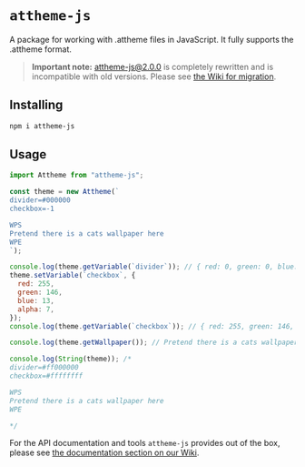 # `attheme-js`

A package for working with .attheme files in JavaScript. It fully supports the
.attheme format.

> **Important note:** attheme-js@2.0.0 is completely rewritten and is
> incompatible with old versions. Please see
> [the Wiki for migration][migration].

## Installing

```bash
npm i attheme-js
```

## Usage

```js
import Attheme from "attheme-js";

const theme = new Attheme(`
divider=#000000
checkbox=-1

WPS
Pretend there is a cats wallpaper here
WPE
`);

console.log(theme.getVariable(`divider`)); // { red: 0, green: 0, blue: 0, alpha: 255 }
theme.setVariable(`checkbox`, {
  red: 255,
  green: 146,
  blue: 13,
  alpha: 7,
});
console.log(theme.getVariable(`checkbox`)); // { red: 255, green: 146, blue: 13, alpha: 7 }

console.log(theme.getWallpaper()); // Pretend there is a cats wallpaper here

console.log(String(theme)); /*
divider=#ff000000
checkbox=#ffffffff

WPS
Pretend there is a cats wallpaper here
WPE

*/
```

For the API documentation and tools `attheme-js` provides out of the box, please see [the documentation section on our Wiki][documentation].

[documentation]: https://github.com/SnejUgal/attheme-js/wiki/Documentation
[migration]: https://github.com/SnejUgal/attheme-js/wiki/Migration
